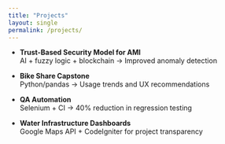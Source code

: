 ```yaml
---
title: "Projects"
layout: single
permalink: /projects/
---
```


- **Trust-Based Security Model for AMI**  
  AI + fuzzy logic + blockchain → Improved anomaly detection

- **Bike Share Capstone**  
  Python/pandas → Usage trends and UX recommendations

- **QA Automation**  
  Selenium + CI → 40% reduction in regression testing

- **Water Infrastructure Dashboards**  
  Google Maps API + CodeIgniter for project transparency